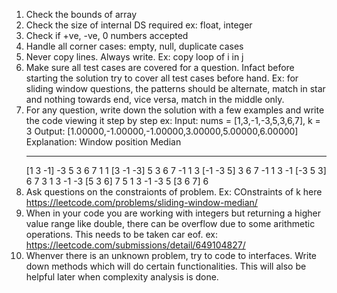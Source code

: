 1. Check the bounds of array
2. Check the size of internal DS required ex: float, integer
3. Check if +ve, -ve, 0 numbers accepted
4. Handle all corner cases: empty, null, duplicate cases
5. Never copy lines. Always write. Ex: copy loop of i in j
6. Make sure all test cases are covered for a question. Infact before starting the solution try to cover all test cases 
   before hand. Ex: for sliding window questions, the patterns should be alternate, match in star and nothing towards 
   end, vice versa, match in the middle only.
7. For any question, write down the solution with a few examples and write the code viewing it step by step
   ex: Input: nums = [1,3,-1,-3,5,3,6,7], k = 3
   Output: [1.00000,-1.00000,-1.00000,3.00000,5.00000,6.00000]
   Explanation:
   Window position                Median
   ---------------                -----
   [1  3  -1] -3  5  3  6  7        1
   1 [3  -1  -3] 5  3  6  7       -1
   1  3 [-1  -3  5] 3  6  7       -1
   1  3  -1 [-3  5  3] 6  7        3
   1  3  -1  -3 [5  3  6] 7        5
   1  3  -1  -3  5 [3  6  7]       6
8. Ask questions on the constraionts of problem. Ex: COnstraints of k here
   https://leetcode.com/problems/sliding-window-median/
9. When in your code you are working with integers but returning a higher value range like double, there can be overflow due to some arithmetic operations. This needs to be taken car eof.
   ex: https://leetcode.com/submissions/detail/649104827/
10. Whenver there is an unknown problem, try to code to interfaces. Write down methods which will do certain functionalities. This will also be helpful later when complexity analysis is done. 
